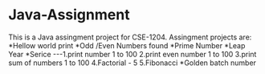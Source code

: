 # Java-Assignment

This is a Java assingment project for CSE-1204.
Assingment projects are:
*Hellow world print
*Odd /Even Numbers found
*Prime Number
*Leap Year
*Serice ---1.print number 1 to 100
           2.print even number 1 to 100
           3.print sum of numbers  1 to 100 
           4.Factorial - 5
           5.Fibonacci
 *Golden batch number         
